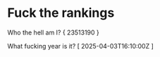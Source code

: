 # Fuck the rankings

Who the hell am I?
{ 23513190 }

What fucking year is it?
[ 2025-04-03T16:10:00Z ]
